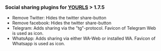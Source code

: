 ### Social sharing plugins for [YOURLS](https://yourls.org) > 1.7.5
- Remove Twitter: Hides the twitter share-button
- Remove facebook: Hides the twitter share-button
- Telegram: Adds sharing via the "tg"-protocol. Favicon of Telegram Web is used as icon.
- WhatsApp: Adds sharing via either WA-Web or installed WA. Favicon of Whatsapp is used as icon.
